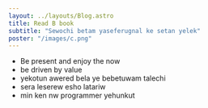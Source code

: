 ```yaml
---
layout: ../layouts/Blog.astro
title: Read B book
subtitle: "Sewochi betam yaseferugnal ke setan yelek"
poster: "/images/c.png"
---
```

- Be present and enjoy the now
- be driven by value
- yekotun awered bela ye bebetuwam talechi
- sera leserew esho latariw
- min ken nw programmer yehunkut